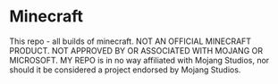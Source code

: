 # Minecraft
This repo - all builds of minecraft.
NOT AN OFFICIAL MINECRAFT PRODUCT. NOT APPROVED BY OR ASSOCIATED WITH MOJANG OR MICROSOFT.
MY REPO is in no way affiliated with Mojang Studios, nor should it be considered a project endorsed by Mojang Studios.
